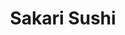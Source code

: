 ---
layout: place
title: "Sakari Sushi"
permalink: /virginia/suffolk/sakari-sushi.html
stateAbbr: VA
stateName: Virginia
cityName: Suffolk
seo:
  name: "Sakari Sushi"
  type: Restaurant
  links: https://sakarisushibuffet.wixsite.com/sakarisushisuffolk/menu
description: "Looking for sushi in Suffolk, Virginia? Check out Sakari Sushi for a delightful Japanese dining experience. Enjoy a variety of sushi and other dishes in a we..."
place_id: ChIJH_LM5TOfuokR8q49IoEszfw
photos:
  - name: >-
      places/ChIJH_LM5TOfuokR8q49IoEszfw/photos/AeeoHcKqUcgT7m2aGs3fvLkjbuSqrLBfwpobxqkNncwNujTmN_f0s7nh7cP9d6gL2D4MCCtZyrXiCFckAObaTFCJAwqSffJfGlJT5WTvo5bmrEultw5iFC5c7v4543BloBkCNZqnsZo_7pQzsR6pWf5kAv7H3SWQ5CZgu8MmjJShzQDvbyXEWiXE1FoOrRsFf0hPVwPgC7Z_N7xE8_GuxzdZ-4UHXJlaxHe1Q3kcooRI7P9ZVzJ2f_0h6-X04nyq2Ate5xhaIaZ6OYIyEZBsw9c2LwUao67yYI84Q4g1I06CGJ-hag
    widthPx: 4032
    heightPx: 2045
    authorAttributions:
      - displayName: Sakari Sushi
        uri: https://maps.google.com/maps/contrib/109270270806830145621
        photoUri: >-
          https://lh3.googleusercontent.com/a/ACg8ocKtDYXk2-6dvOh95l2i13XhE5Y0O7t15K1DnAhLs_wGoZO1uQ=s100-p-k-no-mo
    flagContentUri: >-
      https://www.google.com/local/imagery/report/?cb_client=maps_api_places.places_api&image_key=!1e10!2sAF1QipNkmJz2aO9dsqVZp0AY_fCyc-fX6-V3JoAURVlG&hl=en-US
    googleMapsUri: >-
      https://www.google.com/maps/place//data=!3m4!1e2!3m2!1sAF1QipNkmJz2aO9dsqVZp0AY_fCyc-fX6-V3JoAURVlG!2e10!4m2!3m1!1s0x89ba9f33e5ccf21f:0xfccd2c81223daef2
  - name: >-
      places/ChIJH_LM5TOfuokR8q49IoEszfw/photos/AeeoHcL8SSCwIF-ir3HnksXkJdpDSqqPgAaiy6hYZn72K_GI2p1LEThlUc_QVRisQvjne6fDudIc9gtE9FBh2tNzvvEfNTo9wG4b4tIThbls4wUel_0zl5q36MyIAEGXwP6ZLMhn2X9mjGLDKLxkbwzHaNIJHWsaC1Bj6mlJ_vHRufTJSBOQkNLuEbwdtEhEl_fvnkb2krSDqjYSgnjfsYcN3cSX6f-qY4bRLyfGQ8xVcWZ5mmwLPJShxueVEXO7n98Zu5X4w9qemwG6lb0znH1xjQO1E_98LiyaemGhE5b7StOH2w
    widthPx: 1080
    heightPx: 1080
    authorAttributions:
      - displayName: Sakari Sushi
        uri: https://maps.google.com/maps/contrib/109270270806830145621
        photoUri: >-
          https://lh3.googleusercontent.com/a/ACg8ocKtDYXk2-6dvOh95l2i13XhE5Y0O7t15K1DnAhLs_wGoZO1uQ=s100-p-k-no-mo
    flagContentUri: >-
      https://www.google.com/local/imagery/report/?cb_client=maps_api_places.places_api&image_key=!1e10!2sAF1QipNNnwjC1bnFN7Xb0o7dq9hkCnTkYYSiusUA-Qbt&hl=en-US
    googleMapsUri: >-
      https://www.google.com/maps/place//data=!3m4!1e2!3m2!1sAF1QipNNnwjC1bnFN7Xb0o7dq9hkCnTkYYSiusUA-Qbt!2e10!4m2!3m1!1s0x89ba9f33e5ccf21f:0xfccd2c81223daef2
  - name: >-
      places/ChIJH_LM5TOfuokR8q49IoEszfw/photos/AeeoHcK3Qk0WweigN7FxkqN3NGcuThWgyG-dzMGX178C3bqDF2xV_gYAJ-ZOW7CdchGWDPzjAI4fsj_lwR-1TgMbCpzyYzyqP5K3BJ5aG8GwBfthf8k9Pe6WHaGHa4X7ETMvrc4ed3JzQOVxjW8Set5b8AhwIUa6REW4PyIolcOosh5DKk0yNfzFOryl35dN-UXgcSXNM9UYfXxSWqSgZ_bWVU6qQlOA9CRSV8HMsY-t2sGsWgRjH1vm32cHVblYg1QaosR2XT8vZXLhcnpGFB1xDf9QccHIm8vVjn40W992uOV4ORamyHmNqNZhvshKB21JxnPbixtALLcxxKgKNQMAkYHlfZlTANBqAe4TOQCgR4y4gB9Phkh3F2YAb7ZUcrgA5kVLwkUf5cqsW7o-bwbQzjlgETGNgH9GAtdmmN0mY5b0Aw
    widthPx: 4000
    heightPx: 3000
    authorAttributions:
      - displayName: Islander56
        uri: https://maps.google.com/maps/contrib/117481835311691593579
        photoUri: >-
          https://lh3.googleusercontent.com/a-/ALV-UjU95R8HqUV42hL2DEl79bY3F5u0jj61BYbHS6LP8iqYGVzw1wRo=s100-p-k-no-mo
    flagContentUri: >-
      https://www.google.com/local/imagery/report/?cb_client=maps_api_places.places_api&image_key=!1e10!2sCIHM0ogKEICAgICny7Thcw&hl=en-US
    googleMapsUri: >-
      https://www.google.com/maps/place//data=!3m4!1e2!3m2!1sCIHM0ogKEICAgICny7Thcw!2e10!4m2!3m1!1s0x89ba9f33e5ccf21f:0xfccd2c81223daef2
  - name: >-
      places/ChIJH_LM5TOfuokR8q49IoEszfw/photos/AeeoHcI5k_GeKjDNLnq1nn-v7XwSHhNeIo59YYjV1W3nqDOnyT5rVh07ZlF811T0XEajH2HuivHqq94JKmJbpNOsNVAJ0SZDccoJywx_FK2hk1Yj8G7kgx4H0xvf1NwYkkG26adxyKt975BvtX4dtxaBK5Z7l1c6CP2AcAHrUHQRslmBn3MC2GmPb2VthE3BEKG06Ew2IlKa7ABuDo9TOoFwGDxEvOC3XAehOBFmhrR8qaOlrtz_vfoFiIBmIkeivY34B0tkMJuqp_XQuPhQFuaQ45HLb9JfmZ_8SmepKTpTY0j7wI6FmC_zUMc0UVklQpmui8tySstWEHn8q9-XF8jYqTn2JImiURdF5Kq7P_co4OWkgKZmIUh82SiuU27eIsZxjqxyNErmWvvq8abDLMzIzmUWgwKes7MtMiPwrJ3VATIoAfzN
    widthPx: 3000
    heightPx: 4000
    authorAttributions:
      - displayName: Vince
        uri: https://maps.google.com/maps/contrib/102855925369851772113
        photoUri: >-
          https://lh3.googleusercontent.com/a-/ALV-UjUlMFfDaxBY_kBe25lxH-RIJ_Ml8LpC3hPGnQseCk57_AqamF10=s100-p-k-no-mo
    flagContentUri: >-
      https://www.google.com/local/imagery/report/?cb_client=maps_api_places.places_api&image_key=!1e10!2sCIHM0ogKEICAgIDDm57hmAE&hl=en-US
    googleMapsUri: >-
      https://www.google.com/maps/place//data=!3m4!1e2!3m2!1sCIHM0ogKEICAgIDDm57hmAE!2e10!4m2!3m1!1s0x89ba9f33e5ccf21f:0xfccd2c81223daef2
  - name: >-
      places/ChIJH_LM5TOfuokR8q49IoEszfw/photos/AeeoHcK6LK8wchmIJvSB6tjtvJmlOIg0-JASZBAgxu-zZdz9oyywjnQYWsYAZIc77XvsS55WSRwrPgPDfhOQy0ZUU6Rm9EedcwN5pNOPkz2A8_YEzpbeag2monxi6xqbLmuWn2iRhDKUgcOu3S-QuYeVPQNjzZKBJ-SsDj3LXm88AwEW8Wxfl5NifByZGwDVNF9K45XapaSeLCf0a9mlRoAAgz7yLLsHPgBg4EX25uHiklEnuDqnCTAwuxeleVlHV4BloYAwvXho_leUlfmXilyUx6Iy5xhvo7xSbuS3gOa2cIAGAwaRvkrjWurnvKwfLvn2xr4tBK38otg78EHY_xWd3BsnYHecrlsHDN0R7SKOuRGiwuB-kUJnSXXPaqJkHt2lHK3YEBCKJS_FpDxhVgswxdU2OQGrSi0-CxHwmq5F6WFjFg
    widthPx: 3133
    heightPx: 2268
    authorAttributions:
      - displayName: Kishka Gooden
        uri: https://maps.google.com/maps/contrib/118075451505484283904
        photoUri: >-
          https://lh3.googleusercontent.com/a-/ALV-UjXmqHkEnJquX24OqVCh9lwVm5h4ZMDSEuB5HasYtXq2Dm6nTHN57w=s100-p-k-no-mo
    flagContentUri: >-
      https://www.google.com/local/imagery/report/?cb_client=maps_api_places.places_api&image_key=!1e10!2sCIHM0ogKEICAgIDHlKHHDA&hl=en-US
    googleMapsUri: >-
      https://www.google.com/maps/place//data=!3m4!1e2!3m2!1sCIHM0ogKEICAgIDHlKHHDA!2e10!4m2!3m1!1s0x89ba9f33e5ccf21f:0xfccd2c81223daef2
  - name: >-
      places/ChIJH_LM5TOfuokR8q49IoEszfw/photos/AeeoHcKxLaiAm68gVpe2ZBA3-qUaVGheG8Wn0qmMUZK0dcxHQxZOi3Fm8zfhLB19GNHr7JVOn4fmGvUf3jKT1plvRo-BfZ64AzDvB-oFcuseMTRCbVD9YCFnBbplUdIyZjAe5aF9OPpsJ96WgbXNFsd_fOOcQVoahCdXGbWAQzotrAWRRIsRra_Ov0fn7lzbsoC2HpBtOTPyE1vIxt0dG7tWAVmZbyIIeHjsDc0Tt0yWnTlJ6hVI4fiALxF48Mu9uM9iImdCmEuVW2rpMyG9rU3MeQVDbQOji7Q38YSOYt_gLUTnVTBTHyhQmePkMfY1bGiqnhr4Zd0Nn3HlqN-nToYmm13ylTqq0CZF2_1FEu96yrsuzLNDpzLVtHdODfXzaECajnz_hZJ3EmTz4qisI6SX1yV3ehnihk4twb6r9IhFbITqtw
    widthPx: 4032
    heightPx: 2268
    authorAttributions:
      - displayName: M Catalla
        uri: https://maps.google.com/maps/contrib/101775277265150115787
        photoUri: >-
          https://lh3.googleusercontent.com/a/ACg8ocJCx9nbZIve6Izcr2UQbskkPIqp7FCJtZ-murkEA1sNoyRO4A=s100-p-k-no-mo
    flagContentUri: >-
      https://www.google.com/local/imagery/report/?cb_client=maps_api_places.places_api&image_key=!1e10!2sCIHM0ogKEICAgICO5bnvbw&hl=en-US
    googleMapsUri: >-
      https://www.google.com/maps/place//data=!3m4!1e2!3m2!1sCIHM0ogKEICAgICO5bnvbw!2e10!4m2!3m1!1s0x89ba9f33e5ccf21f:0xfccd2c81223daef2
  - name: >-
      places/ChIJH_LM5TOfuokR8q49IoEszfw/photos/AeeoHcI2UKO2FztxSygSPvlQzL1aQw2utEZlOqBRtRy_LfMefZEf84rcfomddsZf71ACS5zZbyzIz5MiEhn2gP86tLUYKPxrUOv_DEEojfnVFkO6rRK00Si9wr_Rrq5Zl6oO5Y-evhiH2W6GYBBA0-sJ7FNcF84QVrCg1qfchdCvh2br9pmBLxvwQ9blLG5KOgLr_RYkO8TavwPLwjnnChrBGFYeISIl_q6Fy_romMLRBUkGlw2szWfMwoFzj3sZc4JO5fknuQYKmEircaykwnVKz69YPaR2sE6mYqyE9BSM2I_O1jQs5a6ykOdwanH593uIVnwN4f4RF4oDIIoC1wPMFCzkgTXSXzmUs4Lu4EAu-9yZ3hk3iEJQDfyzkEIfMKAsCqlnw9un8LsczbIqpousiMr38zNaSN1bKUr7cPcEgy8-Czes
    widthPx: 4000
    heightPx: 2250
    authorAttributions:
      - displayName: Wesley Mattingly
        uri: https://maps.google.com/maps/contrib/116380811688016131210
        photoUri: >-
          https://lh3.googleusercontent.com/a-/ALV-UjVq6dRufQpvJtLioYUuXxs2lo2y-W9KJAqda8-i8yEf6bkvRqzSVw=s100-p-k-no-mo
    flagContentUri: >-
      https://www.google.com/local/imagery/report/?cb_client=maps_api_places.places_api&image_key=!1e10!2sCIHM0ogKEICAgICOhZP42QE&hl=en-US
    googleMapsUri: >-
      https://www.google.com/maps/place//data=!3m4!1e2!3m2!1sCIHM0ogKEICAgICOhZP42QE!2e10!4m2!3m1!1s0x89ba9f33e5ccf21f:0xfccd2c81223daef2
  - name: >-
      places/ChIJH_LM5TOfuokR8q49IoEszfw/photos/AeeoHcK-mixpOQ8t_4aB5gJOeof8PKRySuiqkFMcT3KajBbRZ2u-5TXoRKO0baOxNaTP7p9bO5VKFAaf9HvcofRHKqGFWovldhyoa4hYReEnPP0QgQBjwNz7yT47y4HmygSGdYmxENky2Qm0_JiNLEYKc0ILBSMTl0BY3gWqFZ656uuWLJl0g3frrZPyZfd5AepPPNmcAs83gvCudUzoLOdzjcYrvJ2_siOSv1oPoU_zcQF7Xvv3KdSYQID_JTjP1jVyQ-gt4cMvy_d8M035llKUjFZ1jJfm6ekRD2f9KDj0Y__NaclTpMg32IPhy2Ril1neoL6jbn05UW2Y-EpMbjEmVioNpuGQtXYYMiaB3bOUFxHuuGEYDO-xBYa2fS3uISMpqR1FtTMS_-dtj-OTyQvVVlMQIUmYWNL1I9G9zrzij2JRVA
    widthPx: 2281
    heightPx: 2281
    authorAttributions:
      - displayName: Harry
        uri: https://maps.google.com/maps/contrib/106236278740171572083
        photoUri: >-
          https://lh3.googleusercontent.com/a-/ALV-UjXHZzD0KDeYYUHd5BD0VpvFELYp3if7NCGJMtdkqxBjCi8FnqYZpg=s100-p-k-no-mo
    flagContentUri: >-
      https://www.google.com/local/imagery/report/?cb_client=maps_api_places.places_api&image_key=!1e10!2sCIHM0ogKEICAgICBlNbHHg&hl=en-US
    googleMapsUri: >-
      https://www.google.com/maps/place//data=!3m4!1e2!3m2!1sCIHM0ogKEICAgICBlNbHHg!2e10!4m2!3m1!1s0x89ba9f33e5ccf21f:0xfccd2c81223daef2
  - name: >-
      places/ChIJH_LM5TOfuokR8q49IoEszfw/photos/AeeoHcKvyZYvtIWkysltTEPicVYLXPxM3NcviQoL6Q1veEBPWhpewba_FzFIhIAeBShIzI2eeHY4Pe4PEwHXu2u9O4N4cBJmBohr3IMS0TwnptJDM-BM0tR1t3K60xdRStlH6uCVQ_Nk4huc0g1hkfmMOw5pZhubRyljfWfWG9eC_Wzkz89TJ7-nH9FVm1gTWMyfIZ_XhVYRS9AEAyWOhrKOEc1vPl_TBCxPkRtEqL1dyaciT0MrF4vwXcp2h9qAzTjRGJBaA2Pr2-UA9zehGnK6yPi9Gt9Oa5ixEaIfNpsxALRnMBkN4WMHyAi8huLYW6eaJouq2wkyZIVDR2IoVckOr6sGVjVaZwzu2LNWvKckddHyyZqWIDCwB0ih0J9UeVASjy31VixpPUJSrsLK6gcpK66Z51DSLPqbfAO7nEKp6Bt43g
    widthPx: 1920
    heightPx: 1080
    authorAttributions:
      - displayName: Bryan Lama
        uri: https://maps.google.com/maps/contrib/118211109010900456845
        photoUri: >-
          https://lh3.googleusercontent.com/a-/ALV-UjU2WdTAszNiyQ_h_5f4wSR9bBjtgnUZGFRapHFuigGPgi6GppWz=s100-p-k-no-mo
    flagContentUri: >-
      https://www.google.com/local/imagery/report/?cb_client=maps_api_places.places_api&image_key=!1e10!2sCIHM0ogKEICAgID-yIvuaw&hl=en-US
    googleMapsUri: >-
      https://www.google.com/maps/place//data=!3m4!1e2!3m2!1sCIHM0ogKEICAgID-yIvuaw!2e10!4m2!3m1!1s0x89ba9f33e5ccf21f:0xfccd2c81223daef2
  - name: >-
      places/ChIJH_LM5TOfuokR8q49IoEszfw/photos/AeeoHcI6KltorqJPfqF_7z-PQdrbbokOzcis0fP8pUYd67-D-hJ4HOuX8cHPgOpFZmXCvmcg8qL2u7VLEdnAKSme4n5-_7j278qJtctDxs0MBRjXnswRnOmrEwYMf9hVpSNURIb6NZCl1r9m2TTd9y9VQ58K9TUy0kvbkuG7AnrKmvRMbrqbnir624955_tNyi871PN0EwpmdaCVGsGxmkXxV4omJtisGEJzvUAtdp-PdbT_u6f4SmUzGJG_ohITtXwo2FbrkPrROQKAMKYAeZodnNJbPBPTdjZ_qJkaShp9hUgs7FFZLHh01Wa6ccI7F6WU3glvaZ0tr-NmMEWEHIZc_evy4IKkcTYH_bUPWIXQBS_KsdIY4RCxnVWohCStgskBc3Xs7AReNDv-7GUDpdyA4A_zHmk8rptEBgxO3QUS_uxNqw
    widthPx: 3024
    heightPx: 4032
    authorAttributions:
      - displayName: Ricky Reviews
        uri: https://maps.google.com/maps/contrib/107047205253379825762
        photoUri: >-
          https://lh3.googleusercontent.com/a-/ALV-UjVrEGDl131i0KBtsmG76hilNQsMtIbyaD8-ssJGW2k9JPudas4=s100-p-k-no-mo
    flagContentUri: >-
      https://www.google.com/local/imagery/report/?cb_client=maps_api_places.places_api&image_key=!1e10!2sCIHM0ogKEICAgICp0O-SSw&hl=en-US
    googleMapsUri: >-
      https://www.google.com/maps/place//data=!3m4!1e2!3m2!1sCIHM0ogKEICAgICp0O-SSw!2e10!4m2!3m1!1s0x89ba9f33e5ccf21f:0xfccd2c81223daef2
address: 5836 Harbour View Blvd Suite 330, Suffolk, VA 23435, USA
street: 5836 Harbour View Blvd Suite 330
city: Suffolk
state: VA
zip: '23435'
country: USA
neighborhood: null
latitude: '36.871115'
longitude: '-76.441534'
accessibility_options:
  wheelchairAccessibleParking: true
  wheelchairAccessibleEntrance: true
  wheelchairAccessibleRestroom: true
  wheelchairAccessibleSeating: true
business_status: OPERATIONAL
name: Sakari Sushi
google_maps_links:
  directionsUri: >-
    https://www.google.com/maps/dir//''/data=!4m7!4m6!1m1!4e2!1m2!1m1!1s0x89ba9f33e5ccf21f:0xfccd2c81223daef2!3e0
  placeUri: https://maps.google.com/?cid=18216265000920395506
  writeAReviewUri: >-
    https://www.google.com/maps/place//data=!4m3!3m2!1s0x89ba9f33e5ccf21f:0xfccd2c81223daef2!12e1
  reviewsUri: >-
    https://www.google.com/maps/place//data=!4m4!3m3!1s0x89ba9f33e5ccf21f:0xfccd2c81223daef2!9m1!1b1
  photosUri: >-
    https://www.google.com/maps/place//data=!4m3!3m2!1s0x89ba9f33e5ccf21f:0xfccd2c81223daef2!10e5
primary_type: Sushi Restaurant
opening_hours:
  regular: null
  current: null
secondary_opening_hours:
  regular:
    weekdayDescriptions: null
    type: null
  current:
    weekdayDescriptions: null
    type: null
phone: (757) 967-0260
price_level: null
price_range: $20 &ndash; $30
rating: '4.5'
rating_count: 203
website: https://sakarisushibuffet.wixsite.com/sakarisushisuffolk/menu
reviews:
  - name: >-
      places/ChIJH_LM5TOfuokR8q49IoEszfw/reviews/ChZDSUhNMG9nS0VJQ0FnSURYMS16cUdBEAE
    relativePublishTimeDescription: 5 months ago
    rating: 5
    text:
      text: >-
        Probably some of the most freshest ingredients I’ve had in the area! The
        concoction of carefully prepared rolls. The great amount of masago
        covered on top of the REAL crab meat rolls! The fact that they don’t
        smother unnecessary sauce over my smoked salmon roll so I actually
        enjoyed the smoky flavor. My favorite was the salmon skin roll, a true
        crunch texture to balance out the soft texture of the sushi rice. Their
        beef teriyaki was very nicely cooked! Bite sized, but tender, juicy, and
        cooked medium. The server was well attentive! They even offer mochi ice
        cream for dessert! 👌 Some of the only things they could change is maybe
        more napkins offered at the table (I only received 1, didn’t bother to
        ask for another) and the hand sanitizer at the front could be a pump
        instead of a squeeze bottle to prevent cross-contamination. 5 stars ⭐️
        ⭐️⭐️⭐️⭐️😄 😋
      languageCode: en
    originalText:
      text: >-
        Probably some of the most freshest ingredients I’ve had in the area! The
        concoction of carefully prepared rolls. The great amount of masago
        covered on top of the REAL crab meat rolls! The fact that they don’t
        smother unnecessary sauce over my smoked salmon roll so I actually
        enjoyed the smoky flavor. My favorite was the salmon skin roll, a true
        crunch texture to balance out the soft texture of the sushi rice. Their
        beef teriyaki was very nicely cooked! Bite sized, but tender, juicy, and
        cooked medium. The server was well attentive! They even offer mochi ice
        cream for dessert! 👌 Some of the only things they could change is maybe
        more napkins offered at the table (I only received 1, didn’t bother to
        ask for another) and the hand sanitizer at the front could be a pump
        instead of a squeeze bottle to prevent cross-contamination. 5 stars ⭐️
        ⭐️⭐️⭐️⭐️😄 😋
      languageCode: en
    authorAttribution:
      displayName: Hilda Devera
      uri: https://www.google.com/maps/contrib/101196055228039171735/reviews
      photoUri: >-
        https://lh3.googleusercontent.com/a/ACg8ocKvFwWnnSqrFwrYBphp3NaxR0uX9bD-FCTakSX3IAb9BSDKYw=s128-c0x00000000-cc-rp-mo-ba2
    publishTime: '2024-10-31T21:49:23.716145Z'
    flagContentUri: >-
      https://www.google.com/local/review/rap/report?postId=ChZDSUhNMG9nS0VJQ0FnSURYMS16cUdBEAE&d=17924085&t=1
    googleMapsUri: >-
      https://www.google.com/maps/reviews/data=!4m6!14m5!1m4!2m3!1sChZDSUhNMG9nS0VJQ0FnSURYMS16cUdBEAE!2m1!1s0x89ba9f33e5ccf21f:0xfccd2c81223daef2
  - name: >-
      places/ChIJH_LM5TOfuokR8q49IoEszfw/reviews/ChdDSUhNMG9nS0VJQ0FnSUNueTdUaDB3RRAB
    relativePublishTimeDescription: 6 months ago
    rating: 5
    text:
      text: >-
        If you love lots of great high-quality sushi, you'll love Sakari's AYCE
        lunch! The hot items were cooked to order, and the sushi was fresh. 
        Last but not least, they have some of, if not the highest quality
        tableware I've used in a sushi restaurant.
      languageCode: en
    originalText:
      text: >-
        If you love lots of great high-quality sushi, you'll love Sakari's AYCE
        lunch! The hot items were cooked to order, and the sushi was fresh. 
        Last but not least, they have some of, if not the highest quality
        tableware I've used in a sushi restaurant.
      languageCode: en
    authorAttribution:
      displayName: Islander56
      uri: https://www.google.com/maps/contrib/117481835311691593579/reviews
      photoUri: >-
        https://lh3.googleusercontent.com/a-/ALV-UjU95R8HqUV42hL2DEl79bY3F5u0jj61BYbHS6LP8iqYGVzw1wRo=s128-c0x00000000-cc-rp-mo-ba4
    publishTime: '2024-09-30T00:11:37.929738Z'
    flagContentUri: >-
      https://www.google.com/local/review/rap/report?postId=ChdDSUhNMG9nS0VJQ0FnSUNueTdUaDB3RRAB&d=17924085&t=1
    googleMapsUri: >-
      https://www.google.com/maps/reviews/data=!4m6!14m5!1m4!2m3!1sChdDSUhNMG9nS0VJQ0FnSUNueTdUaDB3RRAB!2m1!1s0x89ba9f33e5ccf21f:0xfccd2c81223daef2
  - name: >-
      places/ChIJH_LM5TOfuokR8q49IoEszfw/reviews/ChZDSUhNMG9nS0VJQ0FnSUREbTU3aGFBEAE
    relativePublishTimeDescription: 12 months ago
    rating: 4
    text:
      text: >-
        Really good sushi. My favorite is the spider roll 🍣  the chicken fried
        rice and the golden brown tempura shrimp 🍤

        I placed an order for pickup, when I arrived I was told they ran out of
        rice. Waited an additional 15-20mins. When I received my order, I was
        given a slice of complimentary cheescake.
      languageCode: en
    originalText:
      text: >-
        Really good sushi. My favorite is the spider roll 🍣  the chicken fried
        rice and the golden brown tempura shrimp 🍤

        I placed an order for pickup, when I arrived I was told they ran out of
        rice. Waited an additional 15-20mins. When I received my order, I was
        given a slice of complimentary cheescake.
      languageCode: en
    authorAttribution:
      displayName: Vince
      uri: https://www.google.com/maps/contrib/102855925369851772113/reviews
      photoUri: >-
        https://lh3.googleusercontent.com/a-/ALV-UjUlMFfDaxBY_kBe25lxH-RIJ_Ml8LpC3hPGnQseCk57_AqamF10=s128-c0x00000000-cc-rp-mo-ba6
    publishTime: '2024-04-14T14:16:57.868332Z'
    flagContentUri: >-
      https://www.google.com/local/review/rap/report?postId=ChZDSUhNMG9nS0VJQ0FnSUREbTU3aGFBEAE&d=17924085&t=1
    googleMapsUri: >-
      https://www.google.com/maps/reviews/data=!4m6!14m5!1m4!2m3!1sChZDSUhNMG9nS0VJQ0FnSUREbTU3aGFBEAE!2m1!1s0x89ba9f33e5ccf21f:0xfccd2c81223daef2
  - name: >-
      places/ChIJH_LM5TOfuokR8q49IoEszfw/reviews/ChZDSUhNMG9nS0VJQ0FnSUQ5dy0tOUxREAE
    relativePublishTimeDescription: a year ago
    rating: 5
    text:
      text: >-
        This was a great all you can eat sushi spot! The staff were very
        attentative and the food was very tasty with very short wait times in
        between roll orders. Great variety of rolls and food in general.
        Definitely reccomend if you are looking for all you can eat sushi in
        Suffolk! My husband and I will definitely be back!
      languageCode: en
    originalText:
      text: >-
        This was a great all you can eat sushi spot! The staff were very
        attentative and the food was very tasty with very short wait times in
        between roll orders. Great variety of rolls and food in general.
        Definitely reccomend if you are looking for all you can eat sushi in
        Suffolk! My husband and I will definitely be back!
      languageCode: en
    authorAttribution:
      displayName: Gabrielle Ashman
      uri: https://www.google.com/maps/contrib/105991063395701877570/reviews
      photoUri: >-
        https://lh3.googleusercontent.com/a/ACg8ocL0eesa49I3N4c8_QjLnLBWu4KZ-f60F0bqxcVeg5e8yQ6wFw=s128-c0x00000000-cc-rp-mo
    publishTime: '2024-03-20T13:54:37.191304Z'
    flagContentUri: >-
      https://www.google.com/local/review/rap/report?postId=ChZDSUhNMG9nS0VJQ0FnSUQ5dy0tOUxREAE&d=17924085&t=1
    googleMapsUri: >-
      https://www.google.com/maps/reviews/data=!4m6!14m5!1m4!2m3!1sChZDSUhNMG9nS0VJQ0FnSUQ5dy0tOUxREAE!2m1!1s0x89ba9f33e5ccf21f:0xfccd2c81223daef2
  - name: >-
      places/ChIJH_LM5TOfuokR8q49IoEszfw/reviews/ChdDSUhNMG9nS0VJQ0FnSUN2dUtPX253RRAB
    relativePublishTimeDescription: 4 months ago
    rating: 5
    text:
      text: >-
        The service and the food was amazing. Highly recommend for both sushi
        eaters and non sushi eaters. They also offer a full menu for those who
        don't want the all you can eat option. We really enjoyed our dinner.
      languageCode: en
    originalText:
      text: >-
        The service and the food was amazing. Highly recommend for both sushi
        eaters and non sushi eaters. They also offer a full menu for those who
        don't want the all you can eat option. We really enjoyed our dinner.
      languageCode: en
    authorAttribution:
      displayName: Colleen Ripley
      uri: https://www.google.com/maps/contrib/118008047643667348513/reviews
      photoUri: >-
        https://lh3.googleusercontent.com/a/ACg8ocLUESmYtMInkzDKkTYpKKoK79THmviQhC5-cNyNAiFiMMAcEA=s128-c0x00000000-cc-rp-mo-ba4
    publishTime: '2024-12-07T23:01:04.872640Z'
    flagContentUri: >-
      https://www.google.com/local/review/rap/report?postId=ChdDSUhNMG9nS0VJQ0FnSUN2dUtPX253RRAB&d=17924085&t=1
    googleMapsUri: >-
      https://www.google.com/maps/reviews/data=!4m6!14m5!1m4!2m3!1sChdDSUhNMG9nS0VJQ0FnSUN2dUtPX253RRAB!2m1!1s0x89ba9f33e5ccf21f:0xfccd2c81223daef2
parking_options:
  freeParkingLot: true
  freeStreetParking: true
  valetParking: false
payment_options:
  acceptsCreditCards: true
  acceptsDebitCards: true
  acceptsCashOnly: false
  acceptsNfc: true
allow_dogs: null
curbside_pickup: false
delivery: false
dine_in: true
good_for_children: true
good_for_groups: true
good_for_sports: false
live_music: false
menu_for_children: true
outdoor_seating: false
reservable: true
restroom: true
serves_beer: true
serves_breakfast: null
serves_brunch: false
serves_cocktails: false
serves_coffee: null
serves_dinner: true
serves_dessert: true
serves_lunch: true
serves_vegetarian_food: true
serves_wine: true
takeout: true
summary: null

---
